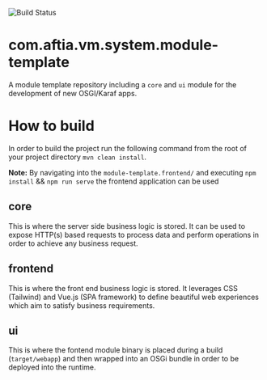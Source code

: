 ![Build Status](https://github.com/AFTIA/com.aftia.vm.system.module-template/workflows/Build%20and%20Test/badge.svg) 
# com.aftia.vm.system.module-template

A module template repository including a `core` and `ui` module for the development of new OSGI/Karaf apps.

# How to build

In order to build the project run the following command from the root of your project directory `mvn clean install`. 

**Note:** By navigating into the `module-template.frontend/` and executing `npm install` && `npm run serve` the frontend application can be used

## core

This is where the server side business logic is stored. It can be used to expose HTTP(s) based requests to process data and perform operations in order to achieve any business request.

## frontend

This is where the front end business logic is stored. It leverages CSS (Tailwind) and Vue.js (SPA framework) to define beautiful web experiences which aim to satisfy business requirements. 

## ui

This is where the fontend module binary is placed during a build (`target/webapp`) and then wrapped into an OSGi bundle in order to be deployed into the runtime.